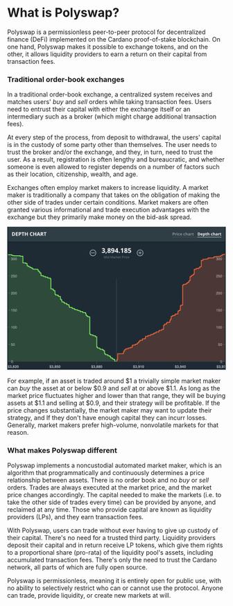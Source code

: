 # What is Polyswap?

Polyswap is a permissionless peer-to-peer protocol for decentralized finance \(DeFi\) implemented on the Cardano proof-of-stake blockchain. On one hand, Polyswap makes it possible to exchange tokens, and on the other, it allows liquidity providers to earn a return on their capital from transaction fees.

### Traditional order-book exchanges

In a traditional order-book exchange, a centralized system receives and matches users' _buy_ and _sell_ orders while taking transaction fees. Users need to entrust their capital with either the exchange itself or an intermediary such as a broker \(which might charge additional transaction fees\).

At every step of the process, from deposit to withdrawal, the users' capital is in the custody of some party other than themselves. The user needs to trust the broker and/or the exchange, and they, in turn, need to trust the user. As a result, registration is often lengthy and bureaucratic, and whether someone is even allowed to register depends on a number of factors such as their location, citizenship, wealth, and age.

Exchanges often employ market makers to increase liquidity. A market maker is traditionally a company that takes on the obligation of making the other side of trades under certain conditions. Market makers are often granted various informational and trade execution advantages with the exchange but they primarily make money on the bid-ask spread.

![](.gitbook/assets/order-book-depth.png)

For example, if an asset is traded around $1 a trivially simple market maker can _buy_ the asset at or below $0.9 and _sell_ at or above $1.1. As long as the market price fluctuates higher and lower than that range, they will be buying assets at $1.1 and selling at $0.9, and their strategy will be profitable. If the price changes substantially, the market maker may want to update their strategy, and If they don't have enough capital they can incurr losses. Generally, market makers prefer high-volume, nonvolatile markets for that reason.

### What makes Polyswap different

Polyswap implements a noncustodial automated market maker, which is an algorithm that programmatically and continuously determines a price relationship between assets. There is no order book and no _buy_ or _sell_ orders. Trades are always executed at the market price, and the market price changes accordingly. The capital needed to make the markets \(i.e. to take the other side of trades every time\) can be provided by anyone, and reclaimed at any time. Those who provide capital are known as liquidity providers \(LPs\), and they earn transaction fees.

With Polyswap, users can trade without ever having to give up custody of their capital. There's no need for a trusted third party. Liquidity providers deposit their capital and in return receive LP tokens, which give them rights to a proportional share \(pro-rata\) of the liquidity pool's assets, including accumulated transaction fees. There's only the need to trust the Cardano network, all parts of which are fully open source.

Polyswap is permissionless, meaning it is entirely open for public use, with no ability to selectively restrict who can or cannot use the protocol. Anyone can trade, provide liquidity, or create new markets at will.


